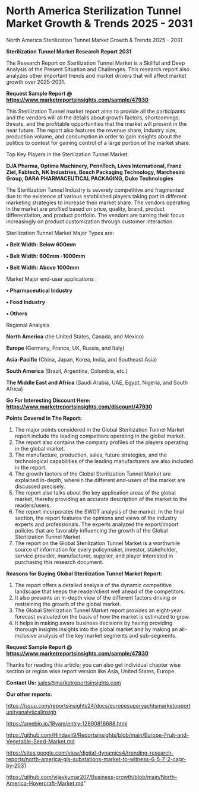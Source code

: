 # North America Sterilization Tunnel Market Growth & Trends 2025 - 2031
North America Sterilization Tunnel Market Growth & Trends 2025 - 2031

<strong>Sterilization Tunnel Market Research Report 2031</strong>

The Research Report on Sterilization Tunnel Market is a Skillful and Deep Analysis of the Present Situation and Challenges. This research report also analyzes other important trends and market drivers that will affect market growth over 2025-2031.

<strong>Request Sample Report @ <a href=https://www.marketreportsinsights.com/sample/47930>https://www.marketreportsinsights.com/sample/47930</a></strong>

This Sterilization Tunnel market report aims to provide all the participants and the vendors will all the details about growth factors, shortcomings, threats, and the profitable opportunities that the market will present in the near future. The report also features the revenue share, industry size, production volume, and consumption in order to gain insights about the politics to contest for gaining control of a large portion of the market share.

Top Key Players in the Sterilization Tunnel Market:

<strong>DJA Pharma, Optima Machinery, PennTech, Lives International, Franz Ziel, Fabtech, NK Industries, Bosch Packaging Technology, Marchesini Group, DARA PHARMACEUTICAL PACKAGING, Duke Technologies</strong>

The Sterilization Tunnel Industry is severely competitive and fragmented due to the existence of various established players taking part in different marketing strategies to increase their market share. The vendors operating in the market are profiled based on price, quality, brand, product differentiation, and product portfolio. The vendors are turning their focus increasingly on product customization through customer interaction.

Sterilization Tunnel Market Major Types are:

<strong>•  Belt Width: Below 600mm

•  Belt Width: 600mm -1000mm

•  Belt Width: Above 1000mm</strong>

Market Major end-user applications :

<strong>•  Pharmaceutical Industry

•  Food Industry

•  Others</strong>

Regional Analysis

</u><strong><b>North America</b></strong> (the United States, Canada, and Mexico)

<strong><b>Europe </b></strong>(Germany, France, UK, Russia, and Italy)

<strong><b>Asia-Pacific</b></strong> (China, Japan, Korea, India, and Southeast Asia)

<strong><b>South America</b></strong> (Brazil, Argentina, Colombia, etc.)

<strong><b>The Middle East and Africa</b></strong> (Saudi Arabia, UAE, Egypt, Nigeria, and South Africa)

<strong>Go For Interesting Discount Here: <a href=https://www.marketreportsinsights.com/discount/47930>https://www.marketreportsinsights.com/discount/47930</a></strong>

<strong>Points Covered in The Report:</strong>
<ol>
  <li>The major points considered in the Global Sterilization Tunnel Market report include the leading competitors operating in the global market.</li>
  <li>The report also contains the company profiles of the players operating in the global market.</li>
  <li>The manufacture, production, sales, future strategies, and the technological capabilities of the leading manufacturers are also included in the report.</li>
  <li>The growth factors of the Global Sterilization Tunnel Market are explained in-depth, wherein the different end-users of the market are discussed precisely.</li>
  <li>The report also talks about the key application areas of the global market, thereby providing an accurate description of the market to the readers/users.</li>
  <li>The report incorporates the SWOT analysis of the market. In the final section, the report features the opinions and views of the industry experts and professionals. The experts analyzed the export/import policies that are favorably influencing the growth of the Global Sterilization Tunnel Market.</li>
  <li>The report on the Global Sterilization Tunnel Market is a worthwhile source of information for every policymaker, investor, stakeholder, service provider, manufacturer, supplier, and player interested in purchasing this research document.</li>
</ol>
<strong>Reasons for Buying Global Sterilization Tunnel Market Report:</strong>

<ol>
  <li>The report offers a detailed analysis of the dynamic competitive landscape that keeps the reader/client well ahead of the competitors.</li>
  <li>It also presents an in-depth view of the different factors driving or restraining the growth of the global market.</li>
  <li>The Global Sterilization Tunnel Market report provides an eight-year forecast evaluated on the basis of how the market is estimated to grow.</li>
  <li>It helps in making aware business decisions by having providing thorough insights insights into the global market and by making an all-inclusive analysis of the key market segments and sub-segments.</li>
</ol>
<strong>Request Sample Report @ <a href=https://www.marketreportsinsights.com/sample/47930>https://www.marketreportsinsights.com/sample/47930</a></strong>


Thanks for reading this article; you can also get individual chapter wise section or region wise report version like Asia, United States, Europe.

<strong>Contact Us:</strong>
sales@marketreportsinsights.com

<strong>Our other reports:</strong>

<a href=https://issuu.com/reportsinsights24/docs/europesuperyachtsmarketopportunityanalyticalinsigh>https://issuu.com/reportsinsights24/docs/europesuperyachtsmarketopportunityanalyticalinsigh</a>

<a href=https://ameblo.jp/18yam/entry-12890816688.html>https://ameblo.jp/18yam/entry-12890816688.html</a>

<a href=https://github.com/Hindavii9/Reportsinsights/blob/main/Europe-Fruit-and-Vegetable-Seed-Market.md>https://github.com/Hindavii9/Reportsinsights/blob/main/Europe-Fruit-and-Vegetable-Seed-Market.md</a>

<a href=https://sites.google.com/view/digital-dynamics4/trending-research-reports/north-america-gis-substations-market-to-witness-6-5-7-2-cagr-by-2031>https://sites.google.com/view/digital-dynamics4/trending-research-reports/north-america-gis-substations-market-to-witness-6-5-7-2-cagr-by-2031</a>

<a href=https://github.com/vijaykumar207/Business-growth/blob/main/North-America-Hovercraft-Market.md>https://github.com/vijaykumar207/Business-growth/blob/main/North-America-Hovercraft-Market.md</a>"
